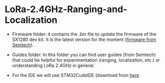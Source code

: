 # LoRa-2.4GHz-Ranging-and-Localization

- Firmware folder: it contains the .bin file to update the firmware of the SX1280 dev kit. It is the latest version for the moment ([firmware from Semtech](https://www.semtech.com/products/wireless-rf/lora-connect/sx1280)).

- Guides folder: In this folder you can find user guides (from Semtech) that could be helpful for experimentation (ranging, localization, etc.) or understanding LoRa 2.4GHz in general.

- For the IDE we will use STM32CudeIDE (download from [here](https://www.st.com/en/development-tools/stm32cubeide.html?dl=I4k812GOXSWbAAyIj%2BGFtA%3D%3D%2CSgMwDKokNsmRdtX78C34woS93Gjzkjk7Lp3SimOhMvN%2FNysaiq5DmM6N9OMdaSVUmE9lDxv4s4rx3AwQE1YElEZj1rQljdfV%2BS5pbEK9JtItqnALmNkyNgdlmrZDWjpink3CTk9IK4mSZdiRpB2bGQRb5I%2BiiCIqE3UzS5EgGlGviLotSDJhtzeYkT3QZM8q50yaAPXvrFrd67lp5RkwINf2LbpZs2Zdpp0FgtifLOZAT8U7tejLoWNpMuuUCdZVuwN%2F3384rG2TbChVneWdeGTlPerslhQpqGDNldsz%2F0u%2FRb7Zcb5G4mULVYY3oiUhhcUrl1tUyLrsLhLXNU5Lw1cFWY7nQuSIFwzidFXcKRoxeByIm7SbETzoETirn66bFvc%2FE%2BegP2Hszob1YU8NHesLJ%2BlII0R28G5QdKAKB%2Balt3tkAg9iJIhg9lDvNMgBMiiQs2uqStSDTnxKa0X6iz%2F1I10imo3LxFjNGM5iVRY%3D#overview)
